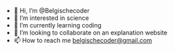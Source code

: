 - 👋 Hi, I’m @Belgischecoder
- 👀 I’m interested in science
- 🌱 I’m currently learning coding
- 💞️ I’m looking to collaborate on an explanation website
- 📫 How to reach me belgischecoder@gmail.com

<!---
Belgischecoder/Belgischecoder is a ✨ special ✨ repository because its `README.md` (this file) appears on your GitHub profile.
You can click the Preview link to take a look at your changes.
--->
